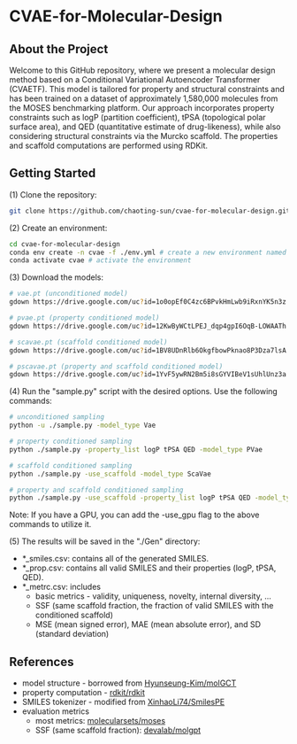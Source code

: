 # CVAE-for-Molecular-Design

## About the Project

Welcome to this GitHub repository, where we present a molecular design method based on a Conditional Variational Autoencoder Transformer (CVAETF). This model is tailored for property and structural constraints and has been trained on a dataset of approximately 1,580,000 molecules from the MOSES benchmarking platform. Our approach incorporates property constraints such as logP (partition coefficient), tPSA (topological polar surface area), and QED (quantitative estimate of drug-likeness), while also considering structural constraints via the Murcko scaffold. The properties and scaffold computations are performed using RDKit.

## Getting Started
(1) Clone the repository:
```bash
git clone https://github.com/chaoting-sun/cvae-for-molecular-design.git
```

(2) Create an environment:
```bash
cd cvae-for-molecular-design
conda env create -n cvae -f ./env.yml # create a new environment named cvae
conda activate cvae # activate the environment
```

(3) Download the models:
```bash
# vae.pt (unconditioned model)
gdown https://drive.google.com/uc?id=1o0opEf0C4zc6BPvkHmLwb9iRxnYK5n3z -O ./Data/vae.pt

# pvae.pt (property conditioned model)
gdown https://drive.google.com/uc?id=12KwByWCtLPEJ_dqp4gpI6OqB-LOWAATh -O ./Data/pvae.pt

# scavae.pt (scaffold conditioned model)
gdown https://drive.google.com/uc?id=1BV8UDnRlb6OkgfbowPknao8P3Dza7lsA -O ./Data/scavae.pt

# pscavae.pt (property and scaffold conditioned model)
gdown https://drive.google.com/uc?id=1YvF5ywRN2Bm5i8sGYVIBeV1sUhlUnz3a -O ./Data/pscavae.pt
```

(4) Run the "sample.py" script with the desired options. Use the following commands:
```bash
# unconditioned sampling
python -u ./sample.py -model_type Vae

# property conditioned sampling
python ./sample.py -property_list logP tPSA QED -model_type PVae

# scaffold conditioned sampling
python ./sample.py -use_scaffold -model_type ScaVae

# property and scaffold conditioned sampling
python ./sample.py -use_scaffold -property_list logP tPSA QED -model_type PScaVae
```
Note: If you have a GPU, you can add the -use_gpu flag to the above commands to utilize it.

(5) The results will be saved in the "./Gen" directory:
- *_smiles.csv: contains all of the generated SMILES.
- *_prop.csv: contains all valid SMILES and their properties (logP, tPSA, QED).
- *_metrc.csv: includes
    - basic metrics - validity, uniqueness, novelty, internal diversity, ...
    - SSF (same scaffold fraction, the fraction of valid SMILES with the conditioned scaffold)
    - MSE (mean signed error), MAE (mean absolute error), and SD (standard deviation)

## References
- model structure - borrowed from [Hyunseung-Kim/molGCT](https://github.com/Hyunseung-Kim/molGCT)
- property computation - [rdkit/rdkit](https://github.com/rdkit/rdkit)
- SMILES tokenizer - modified from [XinhaoLi74/SmilesPE](https://github.com/XinhaoLi74/SmilesPE)
- evaluation metrics
    - most metrics: [molecularsets/moses](https://github.com/molecularsets/moses)
    - SSF (same scaffold fraction): [devalab/molgpt](https://github.com/devalab/molgpt)